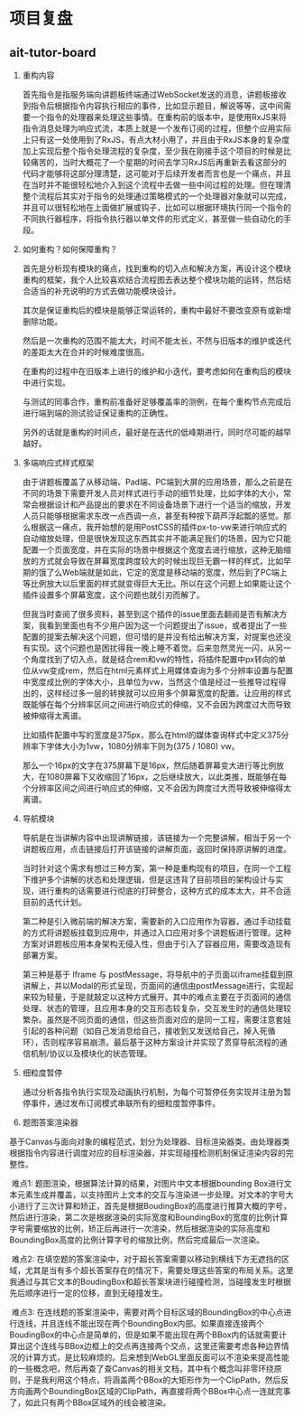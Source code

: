 # 项目复盘



## ait-tutor-board



1. 重构内容

   首先指令是指服务端向讲题板终端通过WebSocket发送的消息，讲题板接收到指令后根据指令内容执行相应的事件，比如显示题目，解说等等，这中间需要一个指令的处理器来处理这些事情。在重构前的版本中，是使用RxJS来将指令消息处理为响应式流，本质上就是一个发布订阅的过程，但整个应用实际上只有这一处使用到了RxJS，有点大材小用了，并且由于RxJS本身的复杂度加上实现后整个指令处理流程的复杂度，至少我在刚接手这个项目的时候是比较痛苦的，当时大概花了一个星期的时间去学习RxJS后再重新去看这部分的代码才能够将这部分理清楚，这可能对于后续开发者而言也是一个痛点，并且在当时并不能很轻松地介入到这个流程中去做一些中间过程的处理。但在理清整个流程后其实对于指令的处理通过策略模式的一个处理器对象就可以完成，并且可以很轻松地在上面做扩展或钩子，比如可以根据环境执行同一个指令的不同执行器程序，将指令执行器以单文件的形式定义，甚至做一些自动化的手段。

   

2. 如何重构？如何保障重构？

   首先是分析现有模块的痛点，找到重构的切入点和解决方案，再设计这个模块重构的框架，我个人比较喜欢结合流程图去表达整个模块功能的运转，然后结合适当的补充说明的方式去做功能模块设计。

   其次是保证重构后的模块是能够正常运转的，重构中最好不要改变原有或新增删除功能。

   然后是一次重构的范围不能太大，时间不能太长，不然与旧版本的维护或迭代的差距太大在合并的时候难度很高。

   在重构的过程中在旧版本上进行的维护和小迭代，要考虑如何在重构后的模块中进行实现。

   与测试的同事合作，重构前准备好足够覆盖率的测例，在每个重构节点完成后进行端到端的测试验证保证重构的正确性。

   另外的话就是重构的时间点，最好是在迭代的低峰期进行，同时尽可能的越早越好。

   

3. 多端响应式样式框架

   由于讲题板覆盖了从移动端、Pad端、PC端到大屏的应用场景，那么之前是在不同的场景下需要开发人员对样式进行手动的细节处理，比如字体的大小，常常会根据设计和产品提出的要求在不同设备场景下进行一个适当的缩放，开发人员只能够根据需求东改一点西调一点，甚至有种按下葫芦浮起瓢的感觉。那么根据这一痛点，我开始想的是用PostCSS的插件px-to-vw来进行响应式的自动缩放处理，但是很快发现这东西其实并不能满足我们的场景，因为它只能配置一个页面宽度，并在实际的场景中根据这个宽度去进行缩放，这种无脑缩放的方式就会导致在屏幕宽度跨度较大的时候出现巨无霸一样的样式，比如早期的饿了么Web端就是如此，它定的宽度是移动端的宽度，然后到了PC端上等比例放大以后里面的样式就变得巨大无比。所以在这个问题上如果能让这个插件设置多个屏幕宽度，这个问题也就引刃而解了。

   但我当时查阅了很多资料，甚至到这个插件的issue里面去翻阅是否有解决方案，我看到里面也有不少用户因为这一个问题提出了issue，或者提出了一些配置的提案去解决这个问题，但可惜的是并没有给出解决方案，对提案也还没有实现。这个问题也是困扰得我一晚上睡不着觉。后来忽然灵光一闪，从另一个角度找到了切入点，就是结合rem和vw的特性，将插件配置中px转向的单位从vw变成rem，然后在html元素样式上用媒体查询为多个分辨率设置与配置中宽度成比例的字体大小，且单位为vw，当然这个值是经过一些推导过程得出的，这样经过多一层的转换就可以应用多个屏幕宽度的配置。让应用的样式既能够在每个分辨率区间之间进行响应式的伸缩，又不会因为跨度过大而导致被伸缩得太离谱。

   比如插件配置中写的宽度是375px，那么在html的媒体查询样式中定义375分辨率下字体大小为1vw，1080分辨率下则为(375 / 1080) vw。

   那么一个16px的文字在375屏幕下是16px，然后随着屏幕变大进行等比例放大，在1080屏幕下又收缩回了16px，之后继续放大，以此类推，既能够在每个分辨率区间之间进行响应式的伸缩，又不会因为跨度过大而导致被伸缩得太离谱。

4. 导航模块

   导航是在当讲解内容中出现讲解链接，该链接为一个完整讲解，相当于另一个讲题板应用，点击链接后打开该链接的讲解页面，返回时保持原讲解的进度。

   当时针对这个需求有想过三种方案，第一种是重构现有的项目，在同一个工程下维护多个讲解的状态和处理逻辑，但是这违背了目前项目的架构设计与实现，进行重构的话需要进行彻底的打碎整合，这种方式的成本太大，并不合适目前的迭代计划。

   第二种是引入微前端的解决方案，需要新的入口应用作为容器，通过手动挂载的方式将讲题板挂载到应用中，并通过入口应用对多个讲题板进行管理。这种方案对讲题板应用本身架构无侵入性，但由于引入了容器应用，需要改造现有部署方案。

   第三种是基于 Iframe 与 postMessage，将导航中的子页面以iframe挂载到原讲解上，并以Modal的形式呈现，页面间的通信由postMessage进行，实现起来较为轻量，于是就敲定以这种方式展开。其中的难点主要在于页面间的通信处理、状态的管理，且应用本身的交互形态较复杂，交互发生时的通信处理较繁杂。虽然是不同页面的通信，但这些页面对应的是同一工程，需要注意套娃引起的各种问题（如自己发消息给自己，接收到又发送给自己，掉入死循环），否则程序容易崩溃。最后基于这种方案设计并实现了贯穿导航流程的通信机制/协议以及模块化的状态管理。

   

5. 细粒度暂停

   通过分析各指令执行实现及动画执行机制，为每个可暂停任务实现并注册为暂停事件，通过发布订阅模式串联所有的细粒度暂停事件。

6. 题图答案渲染器

​		基于Canvas与面向对象的编程范式，划分为处理器、目标渲染器类。由处理器类根据指令内容进行调度对应的目标渲染器，并实现碰撞检测机制保证渲染内容的完整性。

​		难点1: 题图渲染，根据算法计算的结果，对图片中文本根据bounding Box进行文本元素生成并覆盖，以支持图片上文本的交互与渲染进一步处理。对文本的字号大小进行了三次计算和矫正，首先是根据BoudingBox的高度进行推算大概的字号，然后进行渲染，第二次是根据渲染的实际宽度和BoundingBox的宽度的比例计算字号需要缩放的比例，矫正后再进行一次渲染，然后根据渲染的实际高度和BoundingBox高度的比例计算字号的缩放比例，然后完成最后一次渲染。

​	  难点2: 在填空题的答案渲染中，对于超长答案需要以移动到横线下方无遮挡的区域，尤其是当有多个超长答案存在的情况下，需要处理这些答案的布局关系。这里我通过与其它文本的BoudingBox和超长答案块进行碰撞检测，当碰撞发生时根据先后顺序进行一定的位移，直到无碰撞发生。

​	难点3: 在连线题的答案渲染中，需要对两个目标区域的BoundingBox的中心点进行连线，并且连线不能出现在两个BoundingBox内部。如果直接连接两个BoudingBox的中心点是简单的，但是如果不能出现在两个BBox内的话就需要计算出这个连线与BBox边框上的交点再连接两个交点，这里还需要考虑各种边界情况的计算方式，是比较麻烦的。后来想到WebGL里面反面可以不渲染来提高性能的一些概念吧，然后再查了查Canvas的相关文档，其中有个概念叫非零环绕原则，于是我利用这个特点，将涵盖两个BBox的大矩形作为一个ClipPath，然后反方向画两个BoundingBox区域的ClipPath，再直接将两个BBox中心点一连就完事了，如此只有两个BBox区域外的线会被渲染。
